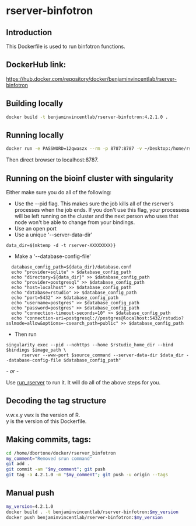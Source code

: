 # rserver-binfotron

## Introduction
This Dockerfile is used to run binfotron functions.


## DockerHub link:  
https://hub.docker.com/repository/docker/benjaminvincentlab/rserver-binfotron   


## Building locally
```bash
docker build -t benjaminvincentlab/rserver-binfotron:4.2.1.0 .
```


## Running locally
```bash
docker run -e PASSWORD=12qwaszx --rm -p 8787:8787 -v ~/Desktop:/home/rstudio benjaminvincentlab/rserver-binfotron:4.2.1.0 8787
```
Then direct browser to localhost:8787.  


## Running on the bioinf cluster with singularity

Either make sure you do all of the following:
* Use the --pid flag. This makes sure the job kills all of the rserver's processes when the job ends. If you don't use this flag, your processess will be left running on the cluster and the next person who uses that node won't be able to change from your bindings.
* Use an open port
* Use a unique '--server-data-dir'
```
data_dir=$(mktemp -d -t rserver-XXXXXXXX)}
```
* Make a '--database-config-file' 
```
  database_config_path=${data_dir}/database.conf
  echo "provider=sqlite" > $database_config_path
  echo "directory=${data_dir}" >> $database_config_path
  echo "provider=postgresql" >> $database_config_path
  echo "host=localhost" >> $database_config_path
  echo "database=rstudio" >> $database_config_path
  echo "port=5432" >> $database_config_path
  echo "username=postgres" >> $database_config_path
  echo "password=postgres" >> $database_config_path
  echo "connection-timeout-seconds=10" >> $database_config_path
  echo "connection-uri=postgresql://postgres@localhost:5432/rstudio?sslmode=allow&options=-csearch_path=public" >> $database_config_path
```
* Then run
```
singularity exec --pid --nohttps --home $rstudio_home_dir --bind $bindings $image_path \
      rserver --www-port $source_command --server-data-dir $data_dir --database-config-file $database_config_path"
```

*- or -*

Use [run_rserver](https://sc.unc.edu/benjamin-vincent-lab/scripts/run_rserver) to run it.  It will do all of the above steps for you.


## Decoding the tag structure
v.w.x.y 
vwx is the version of R.  
y is the version of this Dockerfile.  


## Making commits, tags:
```bash  
cd /home/dbortone/docker/rserver_binfotron
my_comment="Removed srun command"
git add .
git commit -am "$my_comment"; git push
git tag -a 4.2.1.0 -m "$my_comment"; git push -u origin --tags
```

## Manual push
```bash
my_version=4.2.1.0
docker build . -t benjaminvincentlab/rserver-binfotron:$my_version
docker push benjaminvincentlab/rserver-binfotron:$my_version
```
